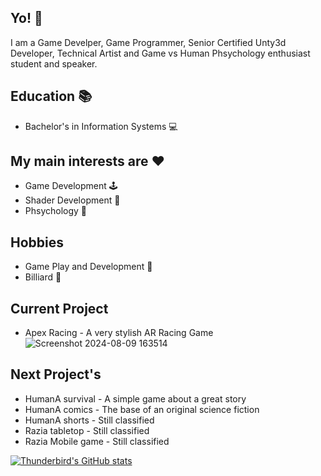 ## Yo! 👋
I am a Game Develper, Game Programmer, Senior Certified Unty3d Developer, Technical Artist and Game vs Human Phsychology enthusiast student and speaker.

## Education 📚
- Bachelor's in Information Systems 💻

## My main interests are ❤️
- Game Development 🕹️
- Shader Development 🎨
- Phsychology 🧠

## Hobbies
- Game Play and Development 👀
- Billiard 🎱

## Current Project
- Apex Racing - A very stylish AR Racing Game
![Screenshot 2024-08-09 163514](https://github.com/user-attachments/assets/9b13c272-65e8-42fe-85ef-153237bf3670)

## Next Project's
- HumanA survival - A simple game about a great story
- HumanA comics - The base of an original science fiction
- HumanA shorts - Still classified
- Razia tabletop - Still classified
- Razia Mobile game - Still classified

[![Thunderbird's GitHub stats](https://github-readme-stats.vercel.app/api?username=hhthunderbird)](https://github.com/anuraghazra/github-readme-stats)
<!--
Game Develper, Game Programmer, Senior Certified Unty3d Developer, Technical Artist, Game vs Human Phsychology enthusiast student.
Here are some ideas to get you started:

- 🔭 I’m currently working on ...
- 🌱 I’m currently learning ...
- 👯 I’m looking to collaborate on ...
- 🤔 I’m looking for help with ...
- 💬 Ask me about ...
- 📫 How to reach me: ...
- 😄 Pronouns: ...
- ⚡ Fun fact: ...
-->
